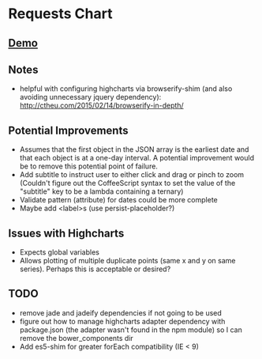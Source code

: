 # Requests Chart

## [Demo](http://requests-chart.stage.davidrivers.name/)

## Notes

* helpful with configuring highcharts via browserify-shim (and also avoiding unnecessary jquery dependency): http://ctheu.com/2015/02/14/browserify-in-depth/

## Potential Improvements

* Assumes that the first object in the JSON array is the earliest date and that each object is at a one-day interval. A potential improvement would be to remove this potential point of failure.
* Add subtitle to instruct user to either click and drag or pinch to zoom (Couldn't figure out the CoffeeScript syntax to set the value of the "subtitle" key to be a lambda containing a ternary)
* Validate pattern (attribute) for dates could be more complete
* Maybe add &lt;label&gt;s (use persist-placeholder?)

## Issues with Highcharts

* Expects global variables
* Allows plotting of multiple duplicate points (same x and y on same series). Perhaps this is acceptable or desired?

## TODO

* remove jade and jadeify dependencies if not going to be used
* figure out how to manage highcharts adapter dependency with package.json (the adapter wasn't found in the npm module) so I can remove the bower_components dir
* Add es5-shim for greater forEach compatibility (IE < 9)
